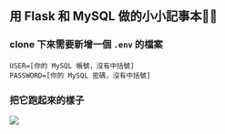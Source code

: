 ## 用 Flask 和 MySQL 做的小小記事本😶‍🌫️

### clone 下來需要新增一個 `.env` 的檔案

```bash=
USER=[你的 MySQL 帳號，沒有中括號]
PASSWORD=[你的 MySQL 密碼，沒有中括號]
```

### 把它跑起來的樣子

![](https://i.imgur.com/9skybNU.png) 